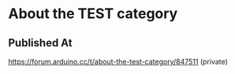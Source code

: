 # About the TEST category

## Published At

https://forum.arduino.cc/t/about-the-test-category/847511 (private)
